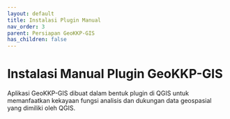 ```yaml
---
layout: default
title: Instalasi Plugin Manual
nav_order: 3
parent: Persiapan GeoKKP-GIS
has_children: false
---
```


# Instalasi Manual Plugin GeoKKP-GIS

Aplikasi GeoKKP-GIS dibuat dalam bentuk plugin di QGIS untuk memanfaatkan kekayaan fungsi analisis dan dukungan data geospasial yang dimiliki oleh QGIS. 
